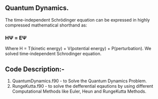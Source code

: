 ## Quantum Dynamics.
 The time-independent Schrödinger equation can be expressed in highly compressed mathematical shorthand as:
 ###                           HΨ = EΨ
 Where H = T(kinetic energy) + V(potential energy) + P(perturbation).
  We solved time-independent Schrodinger equation.
  
 ## Code Description:-
1. QuantumDynamics.f90 - to Solve the Quantum Dynamics Problem.
2. RungeKutta.f90 - to solve the defferential eqautions by using different Computational Methods like Euler, Heun
and RungeKutta Methods. 
